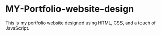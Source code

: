 # MY-Portfolio-website-design
This is my portfolio website designed using HTML, CSS, and a touch of JavaScript.

